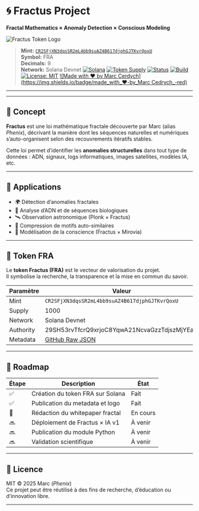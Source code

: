 # 🌀 Fractus Project  
**Fractal Mathematics × Anomaly Detection × Conscious Modeling**

![Fractus Token Logo](/mnt/data/A_digital_artwork_features_promotional_banner_art_.png])

> **Mint:** [`CR2SFjXN3dqsSR2mL4bb9suAZ4B617djphGJTKvrQoxU`](https://explorer.solana.com/address/CR2SFjXN3dqsSR2mL4bb9suAZ4B617djphGJTKvrQoxU?cluster=devnet)  
> **Symbol:** FRA  
> **Decimals:** 9  
> **Network:** Solana Devnet
[![Solana](https://img.shields.io/badge/network-Solana-9945FF?logo=solana&logoColor=white)](https://solana.com)
[![Token Supply](https://img.shields.io/badge/supply-1000_FRA-blue?logo=solana)](https://solscan.io/token/CR2SFjXN3dqsSR2mL4bb9suAZ4B617djphGJTKvrQoxU)
[![Status](https://img.shields.io/badge/status-En_cours_de_validation_Jupiter-yellow)](https://jup.ag/)
[![Build](https://img.shields.io/badge/build-stable-green?logo=github)](https://github.com)
[![License: MIT](https://img.shields.io/badge/license-MIT-lightgrey.svg)](LICENSE)
[![Made with ❤️ by Marc Cerdych](https://img.shields.io/badge/made_with_❤️-by_Marc Cedrych_-red)](https://github.com)

---
---

## 🧬 Concept

**Fractus** est une loi mathématique fractale découverte par Marc (alias *Phenix*), décrivant la manière dont les séquences naturelles et numériques s’auto-organisent selon des recouvrements itératifs stables.

Cette loi permet d’identifier les **anomalies structurelles** dans tout type de données : ADN, signaux, logs informatiques, images satellites, modèles IA, etc.

---

## 🧠 Applications

- 🌍 Détection d’anomalies fractales  
- 🧬 Analyse d’ADN et de séquences biologiques  
- 🛰️ Observation astronomique (Plonk × Fractus)  
- 🧩 Compression de motifs auto-similaires  
- 🧘 Modélisation de la conscience (Fractus × Mirovia)

---

## 💎 Token FRA

Le **token Fractus (FRA)** est le vecteur de valorisation du projet.  
Il symbolise la recherche, la transparence et la mise en commun du savoir.

| Paramètre | Valeur |
|------------|---------|
| Mint | `CR2SFjXN3dqsSR2mL4bb9suAZ4B617djphGJTKvrQoxU` |
| Supply | 1000 |
| Network | Solana Devnet |
| Authority | 29SH53rvTfcrQ9xrjoC8YqwA21NcvaGzzTdjszMjYEaw |
| Metadata | [GitHub Raw JSON](https://raw.githubusercontent.com/marcomars13/fractus-project/main/metadata.json) |

---

## 🔭 Roadmap

| Étape | Description | État |
|-------|--------------|------|
| ✅ | Création du token FRA sur Solana | Fait |
| ✅ | Publication du metadata et logo | Fait |
| 🔄 | Rédaction du whitepaper fractal | En cours |
| 🔜 | Déploiement de Fractus × IA v1 | À venir |
| 🔜 | Publication du module Python | À venir |
| 🔜 | Validation scientifique | À venir |

---

## 🧾 Licence

MIT © 2025 Marc (*Phenix*)  
Ce projet peut être réutilisé à des fins de recherche, d’éducation ou d’innovation libre.

---
